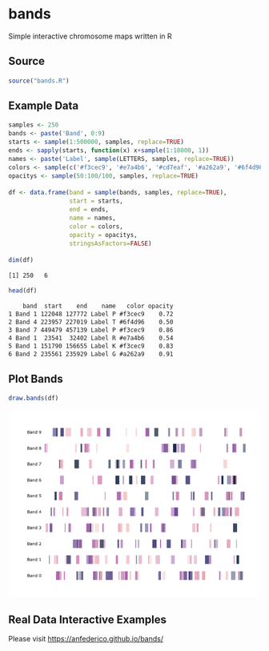 
<!-- README.md is generated from README.Rmd. Please edit that file -->

# bands

Simple interactive chromosome maps written in R

## Source

``` r
source("bands.R")
```

## Example Data

``` r
samples <- 250
bands <- paste('Band', 0:9)
starts <- sample(1:500000, samples, replace=TRUE)
ends <- sapply(starts, function(x) x+sample(1:10000, 1))
names <- paste('Label', sample(LETTERS, samples, replace=TRUE))
colors <- sample(c('#f3cec9', '#e7a4b6', '#cd7eaf', '#a262a9', '#6f4d96', '#3d3b72', '#182844'), samples, replace=T)
opacitys <- sample(50:100/100, samples, replace=TRUE)

df <- data.frame(band = sample(bands, samples, replace=TRUE),
                 start = starts,
                 end = ends,
                 name = names,
                 color = colors,
                 opacity = opacitys,
                 stringsAsFactors=FALSE)

dim(df)
```

    [1] 250   6

``` r
head(df)
```

``` 
    band  start    end    name   color opacity
1 Band 1 122048 127772 Label P #f3cec9    0.72
2 Band 4 223957 227019 Label T #6f4d96    0.50
3 Band 7 449479 457139 Label P #f3cec9    0.86
4 Band 1  23541  32402 Label R #e7a4b6    0.54
5 Band 1 151790 156655 Label K #f3cec9    0.83
6 Band 2 235561 235929 Label G #a262a9    0.91
```

## Plot Bands

``` r
draw.bands(df)
```

![](man/figures/README-unnamed-chunk-4-1.png)<!-- -->

## Real Data Interactive Examples

Please visit <https://anfederico.github.io/bands/>
